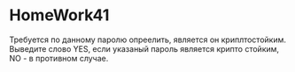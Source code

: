 # HomeWork41
Требуется по данному паролю опреелить, является он криплтостойким.
Выведите слово YES, если указаный пароль является крипто стойким, NO -  в противном случае.
